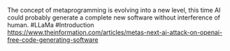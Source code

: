 The concept of metaprogramming is evolving into a new level, this time AI could probably generate a complete new software without interference of human.
#LLaMa #Introduction 
https://www.theinformation.com/articles/metas-next-ai-attack-on-openai-free-code-generating-software